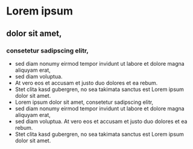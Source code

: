 # Lorem ipsum 
## dolor sit amet, 
### consetetur sadipscing elitr, 
* sed diam nonumy eirmod tempor invidunt ut labore et dolore magna aliquyam erat, 
* sed diam voluptua. 
* At vero eos et accusam et justo duo dolores et ea rebum. 
* Stet clita kasd gubergren, no sea takimata sanctus est Lorem ipsum dolor sit amet. 
* Lorem ipsum dolor sit amet, consetetur sadipscing elitr, 
* sed diam nonumy eirmod tempor invidunt ut labore et dolore magna aliquyam erat, 
* sed diam voluptua. At vero eos et accusam et justo duo dolores et ea rebum. 
* Stet clita kasd gubergren, no sea takimata sanctus est Lorem ipsum dolor sit amet.